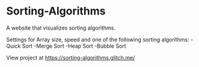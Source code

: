 # Sorting-Algorithms

A website that visualizes sorting algorithms. 

Settings for Array size, speed and one of the following sorting algorithms:
-Quick Sort
-Merge Sort
-Heap Sort
-Bubble Sort

View project at https://sorting-algorithms.glitch.me/
